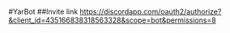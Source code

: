 #YarBot
##Invite link
https://discordapp.com/oauth2/authorize?&client_id=435166838318563328&scope=bot&permissions=8